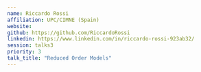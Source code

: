```yaml
---
name: Riccardo Rossi
affiliation: UPC/CIMNE (Spain)
website:
github: https://github.com/RiccardoRossi
linkedin: https://www.linkedin.com/in/riccardo-rossi-923ab32/
session: talks3
priority: 3
talk_title: "Reduced Order Models"
---
```

